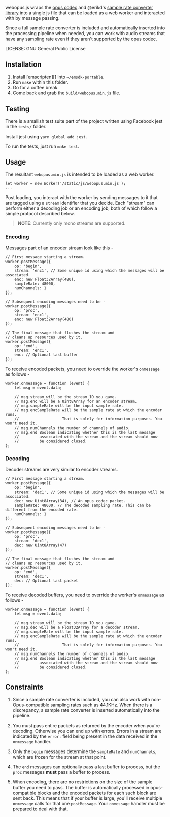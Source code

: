 
webopus.js wraps the [opus codec][opus] and @erikd's [sample rate converter library][src] into
a single js file that can be loaded as a web worker and interacted with by
message passing. 

Since a full sample rate converter is included and automatically inserted into
the processing pipeline when needed, you can work with audio streams that have
any sampling rate even if they aren't supported by the opus codec.

LICENSE: GNU General Public License

## Installation

1. Install [emscripten][] into `~/emsdk-portable`.
2. Run `make` within this folder.
3. Go for a coffee break.
4. Come back and grab the `build/webopus.min.js` file.

[src]: https://github.com/erikd/libsamplerate
[opus]: http://opus-codec.org
[enscripten]: http://kripken.github.io/emscripten-site/

## Testing

There is a smallish test suite part of the project written using Facebook jest
in the `tests/` folder.

Install jest using `yarn global add jest`.

To run the tests, just run `make test`.

## Usage

The resultant `webopus.min.js` is intended to be loaded as a web worker.

```
let worker = new Worker('/static/js/webopus.min.js');
...
```

Post loading, you interact with the worker by sending messages to it
that are tagged using a `stream` identifier that you decide. Each "stream"
can perform either a decoding job or an encoding job, both of which
follow a simple protocol described below.

> **NOTE**: Currently only mono streams are supported.

### Encoding

Messages part of an encoder stream look like this -

```
// First message starting a stream.
worker.postMessage({
    op: 'begin',
    stream: 'enc1', // Some unique id using which the messages will be associated.
    enc: new Float32Array(480),
    sampleRate: 48000,
    numChannels: 1
});

// Subsequent encoding messages need to be -
worker.postMessage({
    op: 'proc',
    stream: 'enc1',
    enc: new Float32Array(480)
});

// The final message that flushes the stream and
// cleans up resources used by it.
worker.postMessage({
    op: 'end',
    stream: 'enc1',
    enc: // Optional last buffer
});
```

To receive encoded packets, you need to override the worker's `onmessage` as follows -

```
worker.onmessage = function (event) {
    let msg = event.data;

    // msg.stream will be the stream ID you gave.
    // msg.enc will be a Uint8Array for an encoder stream.
    // msg.sampleRate will be the input sample rate.
    // msg.encSampleRate will be the sample rate at which the encoder runs.
    //                   That is solely for information purposes. You won't need it.
    // msg.numChannels the number of channels of audio.
    // msg.end Boolean indicating whether this is the last message
    //         associated with the stream and the stream should now
    //         be considered closed.
};
```

### Decoding

Decoder streams are very similar to encoder streams.

```
// First message starting a stream.
worker.postMessage({
    op: 'begin',
    stream: 'dec1', // Some unique id using which the messages will be associated.
    dec: new Uint8Array(34), // An opus codec packet.
    sampleRate: 48000, // The decoded sampling rate. This can be different from the encoded rate.
    numChannels: 1
});

// Subsequent encoding messages need to be -
worker.postMessage({
    op: 'proc',
    stream: 'dec1',
    dec: new Uint8Array(47)
});

// The final message that flushes the stream and
// cleans up resources used by it.
worker.postMessage({
    op: 'end',
    stream: 'dec1',
    dec: // Optional last packet
});
```

To receive decoded buffers, you need to override the worker's `onmessage` as follows -

```
worker.onmessage = function (event) {
    let msg = event.data;

    // msg.stream will be the stream ID you gave.
    // msg.dec will be a Float32Array for a decoder stream.
    // msg.sampleRate will be the input sample rate.
    // msg.encSampleRate will be the sample rate at which the encoder runs.
    //                   That is solely for information purposes. You won't need it.
    // msg.numChannels the number of channels of audio.
    // msg.end Boolean indicating whether this is the last message
    //         associated with the stream and the stream should now
    //         be considered closed.
};
```

## Constraints

1. Since a sample rate converter is included, you can also work with
   non-Opus-compatible sampling rates such as 44.1KHz. When there is
   a discrepancy, a sample rate converter is inserted automatically
   into the pipeline.

2. You must pass entire packets as returned by the encoder when you're
   decoding. Otherwise you can end up with errors. Errors in a stream
   are indicated by the `error:` field being present in the data received
   in the `onmessage` handler.

3. Only the `begin` messages determine the `sampleRate` and `numChannels`,
   which are frozen for the stream at that point.

4. The `end` messages can optionally pass a last buffer to process,
   but the `proc` messages **must** pass a buffer to process.

5. When encoding, there are no restrictions on the size of the sample
   buffer you need to pass. The buffer is automatically processed in
   opus-compatible blocks and the encoded packets for each such
   block are sent back. This means that if your buffer is large,
   you'll receive multiple `onmessage` calls for that one `postMessage`.
   Your `onmessage` handler must be prepared to deal with that.






